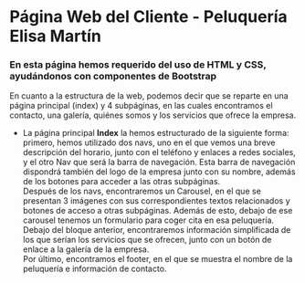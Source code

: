 # Página Web del Cliente - Peluquería Elisa Martín
### En esta página hemos requerido del uso de HTML y CSS, ayudándonos con componentes de Bootstrap
En cuanto a la estructura de la web, podemos decir que se reparte en una página principal (index) y 4 subpáginas, en las cuales encontramos el contacto, una galería, quiénes somos y los servicios que ofrece la empresa.

- La página principal **Index** la hemos estructurado de la siguiente forma: primero, hemos utilizado dos navs, uno en el que vemos una breve descripción del horario, junto con el teléfono y enlaces a redes sociales, y el otro Nav que será la barra de navegación. Esta barra de navegación dispondrá también del logo de la empresa junto con su nombre, además de los botones para acceder a las otras subpáginas.<br>
Después de los navs, encontraremos un Carousel, en el que se presentan 3 imágenes con sus correspondientes textos relacionados y botones de acceso a otras subpáginas. Además de esto, debajo de ese carousel tenemos un formulario para coger cita en esa peluquería.<br>
Debajo del bloque anterior, encontraremos información simplificada de los que serían los servicios que se ofrecen, junto con un botón de enlace a la galería de la empresa.<br>
Por último, encontramos el footer, en el que se muestra el nombre de la peluquería e información de contacto.
